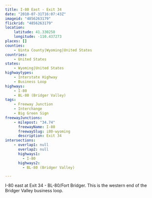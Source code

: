 ```yaml
---
title: I-80 East - Exit 34
date: "2010-07-31T16:07:43Z"
imageid: "4856263179"
flickrid: "4856263179"
location:
    latitude: 41.330258
    longitude: -110.437273
places: []
counties:
    - Uinta County|Wyoming|United States
countries:
    - United States
states:
    - Wyoming|United States
highwaytypes:
    - Interstate Highway
    - Business Loop
highways:
    - I-80
    - BL-80 (Bridger Valley)
tags:
    - Freeway Junction
    - Interchange
    - Big Green Sign
freewayJunctions:
    - milepost: "34.74"
      freewayName: I-80
      freewaySlug: i80-wyoming
      description: Exit 34
intersections:
    - overlap1: null
      overlap2: null
      highways1:
        - I-80
      highways2:
        - BL-80 (Bridger Valley)

---
```

I-80 east at Exit 34 - BL-80/Fort Bridger.  This is the western end of the Bridger Valley business loop.